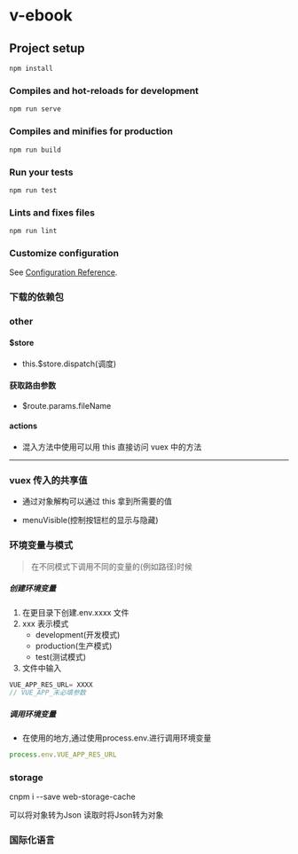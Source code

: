 # v-ebook

## Project setup

```
npm install
```

### Compiles and hot-reloads for development

```
npm run serve
```

### Compiles and minifies for production

```
npm run build
```

### Run your tests

```
npm run test
```

### Lints and fixes files

```
npm run lint
```

### Customize configuration

See [Configuration Reference](https://cli.vuejs.org/config/).

### 下载的依赖包

### other

#### \$store

- this.\$store.dispatch(调度)

#### 获取路由参数

- \$route.params.fileName

#### actions

- 混入方法中使用可以用 this 直接访问 vuex 中的方法

---

### vuex 传入的共享值

- 通过对象解构可以通过 this 拿到所需要的值

- menuVisible(控制按钮栏的显示与隐藏)

### 环境变量与模式
> 在不同模式下调用不同的变量的(例如路径)时候

##### 创建环境变量


1. 在更目录下创建.env.xxxx 文件
2. xxx 表示模式
   - development(开发模式)
   - production(生产模式)
   - test(测试模式)
3. 文件中输入

```js
VUE_APP_RES_URL= XXXX
// VUE_APP_未必填参数
```

##### 调用环境变量
- 在使用的地方,通过使用process.env.进行调用环境变量

```js
process.env.VUE_APP_RES_URL
```

### storage
 cnpm i --save web-storage-cache

 可以将对象转为Json 读取时将Json转为对象
 ### 国际化语言
 